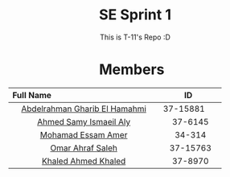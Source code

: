 <h1 align="center">SE Sprint 1</h1>
<p align="center">This is T-11's Repo :D</p>


<h1 align="center">  Members  </h1>

Full Name                                                  |  ID					   
:---------------------------------------------------------:|:---------------:
[Abdelrahman Gharib El Hamahmi](https://github.com/Hamahmi)|  37-15881       
[Ahmed Samy Ismaeil Aly](https://github.com/Ahmedsamy1)    |37-6145
[Mohamad Essam Amer](https://github.com/settings/profile)  | 34-314
[Omar Ahraf Saleh](https://github.com/OmarAshrafSaleh)     |37-15763
[Khaled Ahmed Khaled](https://github.com/KhaledAhmed19)     |37-8970
